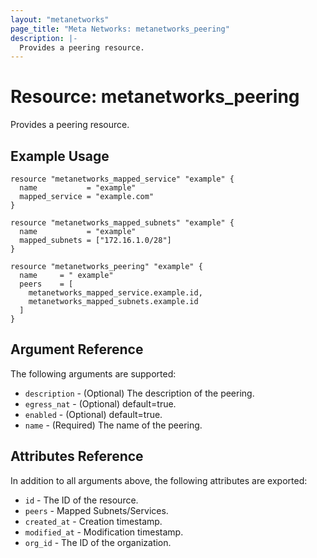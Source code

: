 ```yaml
---
layout: "metanetworks"
page_title: "Meta Networks: metanetworks_peering"
description: |-
  Provides a peering resource.
---
```


# Resource: metanetworks_peering

Provides a peering resource.

## Example Usage

```hcl
resource "metanetworks_mapped_service" "example" {
  name           = "example"
  mapped_service = "example.com"
}

resource "metanetworks_mapped_subnets" "example" {
  name           = "example"
  mapped_subnets = ["172.16.1.0/28"]
}

resource "metanetworks_peering" "example" {
  name     = " example"
  peers    = [
    metanetworks_mapped_service.example.id,
    metanetworks_mapped_subnets.example.id
  ]
}
```

## Argument Reference

The following arguments are supported:

* `description` - (Optional) The description of the peering.
* `egress_nat` - (Optional) default=true.
* `enabled` - (Optional) default=true.
* `name` - (Required) The name of the peering.

## Attributes Reference

In addition to all arguments above, the following attributes are exported:

* `id` - The ID of the resource.
* `peers` - Mapped Subnets/Services.
* `created_at` - Creation timestamp.
* `modified_at` - Modification timestamp.
* `org_id` - The ID of the organization.
